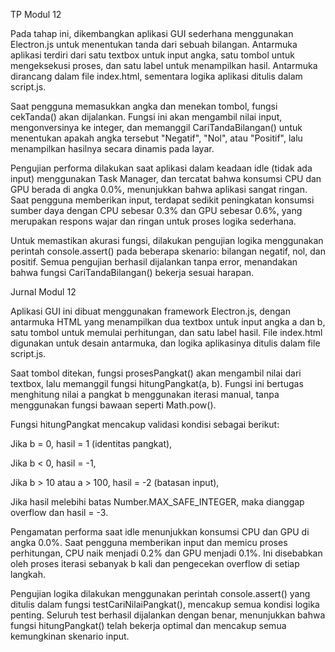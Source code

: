 TP Modul 12 

Pada tahap ini, dikembangkan aplikasi GUI sederhana menggunakan Electron.js untuk menentukan tanda dari sebuah bilangan. Antarmuka aplikasi terdiri dari satu textbox untuk input angka, satu tombol untuk mengeksekusi proses, dan satu label untuk menampilkan hasil. Antarmuka dirancang dalam file index.html, sementara logika aplikasi ditulis dalam script.js.

Saat pengguna memasukkan angka dan menekan tombol, fungsi cekTanda() akan dijalankan. Fungsi ini akan mengambil nilai input, mengonversinya ke integer, dan memanggil CariTandaBilangan() untuk menentukan apakah angka tersebut "Negatif", "Nol", atau "Positif", lalu menampilkan hasilnya secara dinamis pada layar.

Pengujian performa dilakukan saat aplikasi dalam keadaan idle (tidak ada input) menggunakan Task Manager, dan tercatat bahwa konsumsi CPU dan GPU berada di angka 0.0%, menunjukkan bahwa aplikasi sangat ringan. Saat pengguna memberikan input, terdapat sedikit peningkatan konsumsi sumber daya dengan CPU sebesar 0.3% dan GPU sebesar 0.6%, yang merupakan respons wajar dan ringan untuk proses logika sederhana.

Untuk memastikan akurasi fungsi, dilakukan pengujian logika menggunakan perintah console.assert() pada beberapa skenario: bilangan negatif, nol, dan positif. Semua pengujian berhasil dijalankan tanpa error, menandakan bahwa fungsi CariTandaBilangan() bekerja sesuai harapan.

 Jurnal Modul 12 
 
Aplikasi GUI ini dibuat menggunakan framework Electron.js, dengan antarmuka HTML yang menampilkan dua textbox untuk input angka a dan b, satu tombol untuk memulai perhitungan, dan satu label hasil. File index.html digunakan untuk desain antarmuka, dan logika aplikasinya ditulis dalam file script.js.

Saat tombol ditekan, fungsi prosesPangkat() akan mengambil nilai dari textbox, lalu memanggil fungsi hitungPangkat(a, b). Fungsi ini bertugas menghitung nilai a pangkat b menggunakan iterasi manual, tanpa menggunakan fungsi bawaan seperti Math.pow().

Fungsi hitungPangkat mencakup validasi kondisi sebagai berikut:

Jika b = 0, hasil = 1 (identitas pangkat),

Jika b < 0, hasil = -1,

Jika b > 10 atau a > 100, hasil = -2 (batasan input),

Jika hasil melebihi batas Number.MAX_SAFE_INTEGER, maka dianggap overflow dan hasil = -3.

Pengamatan performa saat idle menunjukkan konsumsi CPU dan GPU di angka 0.0%. Saat pengguna memberikan input dan memicu proses perhitungan, CPU naik menjadi 0.2% dan GPU menjadi 0.1%. Ini disebabkan oleh proses iterasi sebanyak b kali dan pengecekan overflow di setiap langkah.

Pengujian logika dilakukan menggunakan perintah console.assert() yang ditulis dalam fungsi testCariNilaiPangkat(), mencakup semua kondisi logika penting. Seluruh test berhasil dijalankan dengan benar, menunjukkan bahwa fungsi hitungPangkat() telah bekerja optimal dan mencakup semua kemungkinan skenario input.

